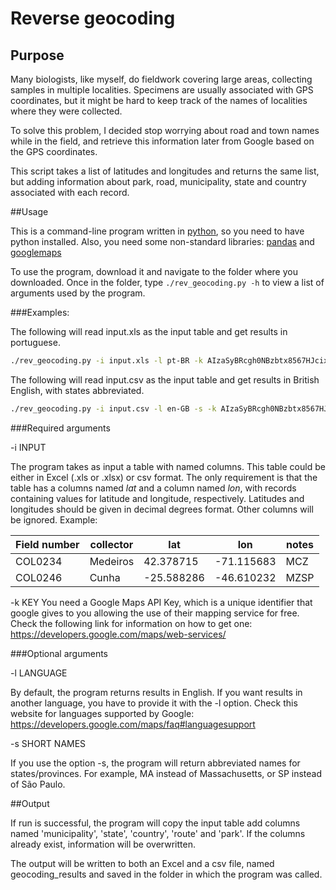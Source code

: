 # Reverse geocoding
## Purpose
Many biologists, like myself, do fieldwork covering large areas, collecting samples in multiple localities. Specimens are usually associated with GPS coordinates, but it might be hard to keep track of the names of localities where they were collected.

To solve this problem, I decided stop worrying about road and town names while in the field, and retrieve this information later from Google based on the GPS coordinates.

This script takes a list of latitudes and longitudes and returns the same list, but adding information about park, road, municipality, state and country associated with each record. 

##Usage

This is a command-line program written in [python](https://www.python.org), so you need to have python installed. Also, you need some non-standard libraries: [pandas](http://pandas.pydata.org) and [googlemaps](https://github.com/googlemaps/google-maps-services-python)

To use the program, download it and navigate to the folder where you downloaded. Once in the folder, type `./rev_geocoding.py -h` to view a list of arguments used by the program.

###Examples:

The following will read input.xls as the input table and get results in portuguese.
```Bash
./rev_geocoding.py -i input.xls -l pt-BR -k AIzaSyBRcgh0NBzbtx8567HJcixDILCYc
```

The following will read input.csv as the input table and get results in British English, with states abbreviated.
```Bash
./rev_geocoding.py -i input.csv -l en-GB -s -k AIzaSyBRcgh0NBzbtx8567HJcixDILCYc
```

###Required arguments

-i INPUT

The program takes as input a table with named columns. This table could be either in Excel (.xls or .xlsx) or csv format. The only requirement is that the table has a columns named *lat* and a column named *lon*, with records containing values for latitude and longitude, respectively. 
Latitudes and longitudes should be given in decimal degrees format. Other columns will be ignored. Example:

Field number | collector | lat | lon | notes
--- | --- | --- | --- | ---
COL0234 | Medeiros | 42.378715 | -71.115683 | MCZ
COL0246 | Cunha | -25.588286 | -46.610232 | MZSP


-k KEY
You need a Google Maps API Key, which is a unique identifier that google gives to you allowing the use of their mapping service for free. Check the following link for information on how to get one: <https://developers.google.com/maps/web-services/> 


###Optional arguments

-l LANGUAGE

By default, the program returns results in English. If you want results in another language, you have to provide it with the -l option. Check this website for languages supported by Google: https://developers.google.com/maps/faq#languagesupport

-s SHORT NAMES

If you use the option -s, the program will return abbreviated names for states/provinces. For example, MA instead of Massachusetts, or SP instead of São Paulo.

##Output

If run is successful, the program will copy the input table add columns named 'municipality', 'state', 'country', 'route' and 'park'. If the columns already exist, information will be overwritten.

The output will be written to both an Excel and a csv file, named geocoding_results and saved in the folder in which the program was called.
